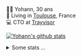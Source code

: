 <p>
  👨🏻 <bold>Yohann</bold>, 30 ans<br/>
  💼 Living in <a href="https://www.google.com/maps?q=toulouse">Toulouse</a>, France<br/>
  💻 CTO at <a href="https://trayvisor.com/">Trayvisor</a><br/>
</p>

<a href="https://github.com/anuraghazra/github-readme-stats"><img align="center" src="https://github-readme-stats-dviw-8taegaswk-yohann84ls-projects.vercel.app//api?username=yohann84L&show_icons=true&include_all_commits=true" alt="Yohann's github stats" /> </a>


<details>
  <summary>Some stats ...</summary><br/>
  

<!--START_SECTION:waka-->
![Code Time](http://img.shields.io/badge/Code%20Time-1%2C307%20hrs%202%20mins-blue)

![Profile Views](http://img.shields.io/badge/Profile%20Views-0-blue)

**🐱 My GitHub Data** 

> 📦 441.0 kB Used in GitHub's Storage 
 > 
> 🏆 494 Contributions in the Year 2025
 > 
> 🚫 Not Opted to Hire
 > 
> 📜 26 Public Repositories 
 > 
> 🔑 21 Private Repositories 
 > 
**I'm an Early 🐤** 

```text
🌞 Morning                27572 commits       ███████░░░░░░░░░░░░░░░░░░   29.57 % 
🌆 Daytime                54022 commits       ██████████████░░░░░░░░░░░   57.94 % 
🌃 Evening                11503 commits       ███░░░░░░░░░░░░░░░░░░░░░░   12.34 % 
🌙 Night                  145 commits         ░░░░░░░░░░░░░░░░░░░░░░░░░   00.16 % 
```
📅 **I'm Most Productive on Wednesday** 

```text
Monday                   17983 commits       █████░░░░░░░░░░░░░░░░░░░░   19.29 % 
Tuesday                  17493 commits       █████░░░░░░░░░░░░░░░░░░░░   18.76 % 
Wednesday                19051 commits       █████░░░░░░░░░░░░░░░░░░░░   20.43 % 
Thursday                 18882 commits       █████░░░░░░░░░░░░░░░░░░░░   20.25 % 
Friday                   18097 commits       █████░░░░░░░░░░░░░░░░░░░░   19.41 % 
Saturday                 671 commits         ░░░░░░░░░░░░░░░░░░░░░░░░░   00.72 % 
Sunday                   1065 commits        ░░░░░░░░░░░░░░░░░░░░░░░░░   01.14 % 
```


📊 **This Week I Spent My Time On** 

```text
🕑︎ Time Zone: Europe/Paris

💬 Programming Languages: 
Markdown                 3 hrs 14 mins       ████████████████████░░░░░   79.84 % 
Other                    49 mins             █████░░░░░░░░░░░░░░░░░░░░   20.16 % 

🔥 Editors: 
Zed                      3 hrs 51 mins       ████████████████████████░   95.07 % 
Notes                    11 mins             █░░░░░░░░░░░░░░░░░░░░░░░░   04.93 % 

💻 Operating System: 
Mac                      4 hrs 3 mins        █████████████████████████   100.00 % 
```

**I Mostly Code in Python** 

```text
Python                   26 repos            ██████████████░░░░░░░░░░░   55.32 % 
Jupyter Notebook         4 repos             ██░░░░░░░░░░░░░░░░░░░░░░░   08.51 % 
JavaScript               3 repos             ██░░░░░░░░░░░░░░░░░░░░░░░   06.38 % 
HTML                     2 repos             █░░░░░░░░░░░░░░░░░░░░░░░░   04.26 % 
Shell                    1 repo              █░░░░░░░░░░░░░░░░░░░░░░░░   02.13 % 
```




 Last Updated on 14/07/2025 00:46:59 UTC
<!--END_SECTION:waka-->
